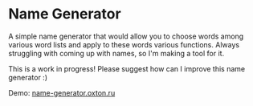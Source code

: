 # Name Generator

A simple name generator that would allow you to choose words among various word lists and apply to these words 
various functions. Always struggling with coming up with names, so I'm making a tool for it.

This is a work in progress! Please suggest how can I improve this name generator :)

Demo: [name-generator.oxton.ru](https://name-generator.oxton.ru)
